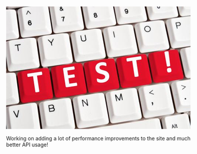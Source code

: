 
![description](https://raw.githubusercontent.com/durden/articles/master/images/5c9e5b41-10ce-4fe5-9f0c-de42128d7297.jpg)

Working on adding a lot of performance improvements to the site and much better API usage!